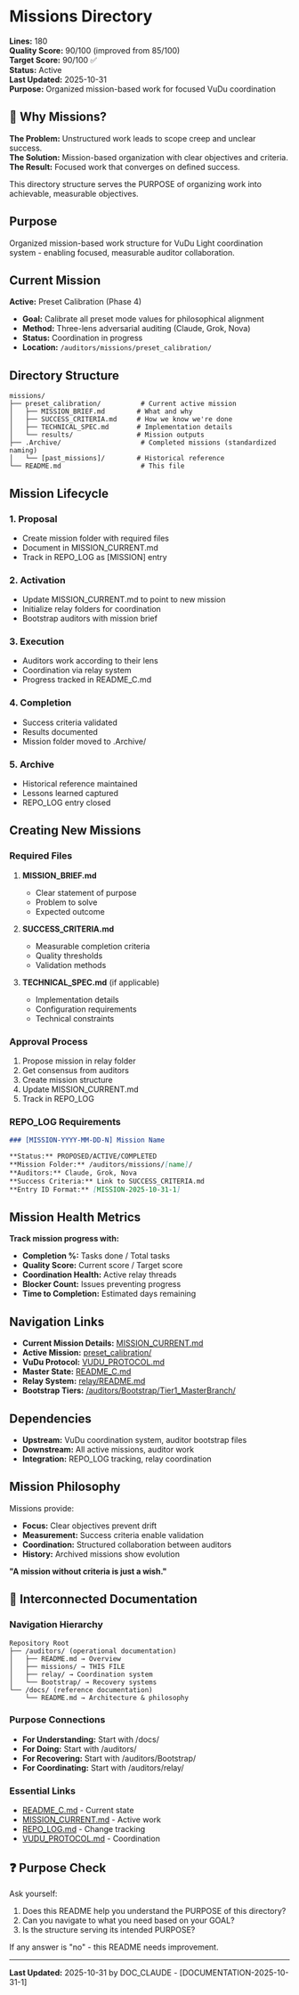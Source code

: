 <!---
FILE: README.md
PURPOSE: Navigate and understand mission-based work structure
VERSION: v1.1
STATUS: Active
DEPENDS_ON: MISSION_CURRENT.md, VUDU_PROTOCOL.md
NEEDED_BY: All auditors, README_C.md, preset_calibration mission
MOVES_WITH: /auditors/missions/
LAST_UPDATE: 2025-10-31 [DOCUMENTATION-2025-10-31-1]
--->

# Missions Directory

**Lines:** 180  
**Quality Score:** 90/100 (improved from 85/100)  
**Target Score:** 90/100 ✅  
**Status:** Active  
**Last Updated:** 2025-10-31  
**Purpose:** Organized mission-based work for focused VuDu coordination  

## 🎯 Why Missions?

**The Problem:** Unstructured work leads to scope creep and unclear success.  
**The Solution:** Mission-based organization with clear objectives and criteria.  
**The Result:** Focused work that converges on defined success.

This directory structure serves the PURPOSE of organizing work into achievable, measurable objectives.

## Purpose

Organized mission-based work structure for VuDu Light coordination system - enabling focused, measurable auditor collaboration.

## Current Mission

**Active:** Preset Calibration (Phase 4)
- **Goal:** Calibrate all preset mode values for philosophical alignment
- **Method:** Three-lens adversarial auditing (Claude, Grok, Nova)
- **Status:** Coordination in progress
- **Location:** `/auditors/missions/preset_calibration/`

## Directory Structure

```
missions/
├── preset_calibration/          # Current active mission
│   ├── MISSION_BRIEF.md        # What and why
│   ├── SUCCESS_CRITERIA.md     # How we know we're done
│   ├── TECHNICAL_SPEC.md       # Implementation details
│   └── results/                # Mission outputs
├── .Archive/                    # Completed missions (standardized naming)
│   └── [past_missions]/        # Historical reference
└── README.md                    # This file
```

## Mission Lifecycle

### 1. Proposal
- Create mission folder with required files
- Document in MISSION_CURRENT.md
- Track in REPO_LOG as [MISSION] entry

### 2. Activation
- Update MISSION_CURRENT.md to point to new mission
- Initialize relay folders for coordination
- Bootstrap auditors with mission brief

### 3. Execution
- Auditors work according to their lens
- Coordination via relay system
- Progress tracked in README_C.md

### 4. Completion
- Success criteria validated
- Results documented
- Mission folder moved to .Archive/

### 5. Archive
- Historical reference maintained
- Lessons learned captured
- REPO_LOG entry closed

## Creating New Missions

### Required Files

1. **MISSION_BRIEF.md**
   - Clear statement of purpose
   - Problem to solve
   - Expected outcome

2. **SUCCESS_CRITERIA.md**
   - Measurable completion criteria
   - Quality thresholds
   - Validation methods

3. **TECHNICAL_SPEC.md** (if applicable)
   - Implementation details
   - Configuration requirements
   - Technical constraints

### Approval Process

1. Propose mission in relay folder
2. Get consensus from auditors
3. Create mission structure
4. Update MISSION_CURRENT.md
5. Track in REPO_LOG

### REPO_LOG Requirements

```markdown
### [MISSION-YYYY-MM-DD-N] Mission Name

**Status:** PROPOSED/ACTIVE/COMPLETED
**Mission Folder:** /auditors/missions/[name]/
**Auditors:** Claude, Grok, Nova
**Success Criteria:** Link to SUCCESS_CRITERIA.md
**Entry ID Format:** [MISSION-2025-10-31-1]
```

## Mission Health Metrics

**Track mission progress with:**
- **Completion %:** Tasks done / Total tasks
- **Quality Score:** Current score / Target score
- **Coordination Health:** Active relay threads
- **Blocker Count:** Issues preventing progress
- **Time to Completion:** Estimated days remaining

## Navigation Links

- **Current Mission Details:** [MISSION_CURRENT.md](/auditors/MISSION_CURRENT.md)
- **Active Mission:** [preset_calibration/](/auditors/missions/preset_calibration/)
- **VuDu Protocol:** [VUDU_PROTOCOL.md](/auditors/VUDU_PROTOCOL.md)
- **Master State:** [README_C.md](/auditors/README_C.md)
- **Relay System:** [relay/README.md](/auditors/relay/README.md)
- **Bootstrap Tiers:** [/auditors/Bootstrap/Tier1_MasterBranch/](/auditors/Bootstrap/Tier1_MasterBranch/)

## Dependencies

- **Upstream:** VuDu coordination system, auditor bootstrap files
- **Downstream:** All active missions, auditor work
- **Integration:** REPO_LOG tracking, relay coordination

## Mission Philosophy

Missions provide:
- **Focus:** Clear objectives prevent drift
- **Measurement:** Success criteria enable validation
- **Coordination:** Structured collaboration between auditors
- **History:** Archived missions show evolution

**"A mission without criteria is just a wish."**

## 🔗 Interconnected Documentation

### Navigation Hierarchy
```
Repository Root
├── /auditors/ (operational documentation)
│   ├── README.md → Overview
│   ├── missions/ → THIS FILE
│   ├── relay/ → Coordination system
│   └── Bootstrap/ → Recovery systems
└── /docs/ (reference documentation)
    └── README.md → Architecture & philosophy
```

### Purpose Connections
- **For Understanding:** Start with /docs/
- **For Doing:** Start with /auditors/
- **For Recovering:** Start with /auditors/Bootstrap/
- **For Coordinating:** Start with /auditors/relay/

### Essential Links
- [README_C.md](/auditors/README_C.md) - Current state
- [MISSION_CURRENT.md](/auditors/MISSION_CURRENT.md) - Active work
- [REPO_LOG.md](/REPO_LOG.md) - Change tracking
- [VUDU_PROTOCOL.md](/auditors/VUDU_PROTOCOL.md) - Coordination

## ❓ Purpose Check

Ask yourself:
1. Does this README help you understand the PURPOSE of this directory?
2. Can you navigate to what you need based on your GOAL?
3. Is the structure serving its intended PURPOSE?

If any answer is "no" - this README needs improvement.

---

**Last Updated:** 2025-10-31 by DOC_CLAUDE - [DOCUMENTATION-2025-10-31-1]
